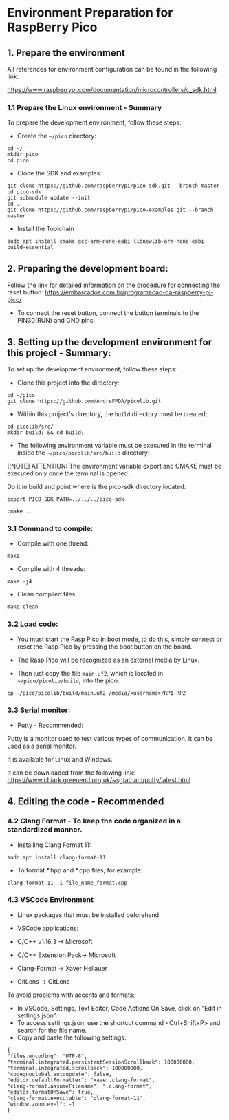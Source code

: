 # Environment Preparation for RaspBerry Pico

## 1. Prepare the environment

All references for environment configuration can be found in the following link:

https://www.raspberrypi.com/documentation/microcontrollers/c_sdk.html

### 1.1 Prepare the Linux environment - Summary

To prepare the development environment, follow these steps:

- Create the `~/pico` directory:

```
cd ~/
mkdir pico
cd pico
```

- Clone the SDK and examples:

```
git clone https://github.com/raspberrypi/pico-sdk.git --branch master
cd pico-sdk
git submodule update --init
cd ..
git clone https://github.com/raspberrypi/pico-examples.git --branch master
```

- Install the Toolchain

```
sudo apt install cmake gcc-arm-none-eabi libnewlib-arm-none-eabi build-essential
```
## 2. Preparing the development board:

Follow the link for detailed information on the procedure for connecting the reset button:
https://embarcados.com.br/programacao-da-raspberry-pi-pico/

- To connect the reset button, connect the button terminals to the PIN30(RUN) and GND pins.

## 3. Setting up the development environment for this project - Summary:

To set up the development environment, follow these steps:

- Clone this project into the directory:

```
cd ~/pico
git clone https://github.com/AndreFPDA/picolib.git
```

- Within this project's directory, the `build` directory must be created;

```
cd picolib/src/
mkdir build; && cd build;
```

- The following environment variable must be executed in the terminal inside the `~/pico/picolib/src/build` directory:

[!NOTE] ATTENTION: The environment variable export and CMAKE must be executed only once the terminal is opened.

Do it in build and point where is the pico-sdk directory located:
```
export PICO_SDK_PATH=../../../pico-sdk
```

```
cmake ..
```

### 3.1 Command to compile:
- Compile with one thread:
```
make
```

- Compile with 4 threads:
```
make -j4
```

- Clean compiled files:
```
make clean
```

### 3.2 Load code:

- You must start the Rasp Pico in boot mode, to do this, simply connect or reset the Rasp Pico by pressing the boot button on the board.

- The Rasp Pico will be recognized as an external media by Linux.

- Then just copy the file `main.uf2`, which is located in `~/pico/picolib/build`, into the pico:

```
cp ~/pico/picolib/build/main.uf2 /media/<username>/RPI-RP2
```

### 3.3 Serial monitor:

- Putty - Recommended:

Putty is a monitor used to test various types of communication. It can be used as a serial monitor.

It is available for Linux and Windows.

It can be downloaded from the following link: https://www.chiark.greenend.org.uk/~sgtatham/putty/latest.html

## 4. Editing the code - Recommended

### 4.2 Clang Format - To keep the code organized in a standardized manner.

- Installing Clang Format 11:

```
sudo apt install clang-format-11
```

- To format *.hpp and *.cpp files, for example:

```
clang-format-11 -i file_name_format.cpp
```

### 4.3 VSCode Environment

- Linux packages that must be installed beforehand:

- VSCode applications:
- C/C++ v1.16.3 -> Microsoft
- C/C++ Extension Pack-> Microsoft
- Clang-Format -> Xaver Hellauer
- GitLens -> GitLens

To avoid problems with accents and formats:
- In VSCode, Settings, Text Editor, Code Actions On Save, click on “Edit in settings.json”.
- To access settings.json, use the shortcut command <Ctrl+Shift+P> and search for the file name.
- Copy and paste the following settings:
```
{
"files.encoding": "UTF-8",
"terminal.integrated.persistentSessionScrollback": 100000000,
"terminal.integrated.scrollback": 100000000,
"codegnuglobal.autoupdate": false,
"editor.defaultFormatter": "xaver.clang-format",
"clang-format.assumeFilename": ".clang-format",
"editor.formatOnSave": true,
"clang-format.executable": "clang-format-11",
"window.zoomLevel": -1
}
```
